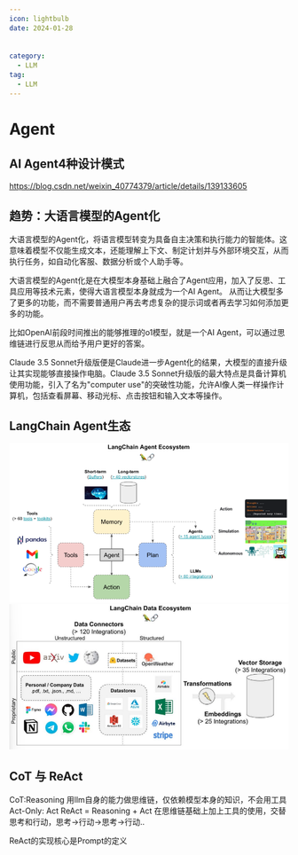 ```yaml
---
icon: lightbulb
date: 2024-01-28


category:
  - LLM
tag:
  - LLM
---
```


# Agent
<!-- more -->

## AI Agent4种设计模式
https://blog.csdn.net/weixin_40774379/article/details/139133605

## 趋势：大语言模型的Agent化
大语言模型的Agent化，将语言模型转变为具备自主决策和执行能力的智能体。这意味着模型不仅能生成文本，还能理解上下文、制定计划并与外部环境交互，从而执行任务，如自动化客服、数据分析或个人助手等。

大语言模型的Agent化是在大模型本身基础上融合了Agent应用，加入了反思、工具应用等技术元素，使得大语言模型本身就成为一个AI Agent。
从而让大模型多了更多的功能，而不需要普通用户再去考虑复杂的提示词或者再去学习如何添加更多的功能。

比如OpenAI前段时间推出的能够推理的o1模型，就是一个AI Agent，可以通过思维链进行反思从而给予用户更好的答案。

Claude 3.5 Sonnet升级版便是Claude进一步Agent化的结果，大模型的直接升级让其实现能够直接操作电脑。Claude 3.5 Sonnet升级版的最大特点是具备计算机使用功能，引入了名为"computer use"的突破性功能，允许AI像人类一样操作计算机，包括查看屏幕、移动光标、点击按钮和输入文本等操作。

## LangChain Agent生态
![alt text](images/langchain_agent_ecosystem.png)
![alt text](images/langchain_data_ecosystem.png)
## CoT 与 ReAct
CoT:Reasoning
用llm自身的能力做思维链，仅依赖模型本身的知识，不会用工具
Act-Only: Act
ReAct = Reasoning + Act
在思维链基础上加上工具的使用，交替思考和行动，思考->行动->思考->行动..

ReAct的实现核心是Prompt的定义


